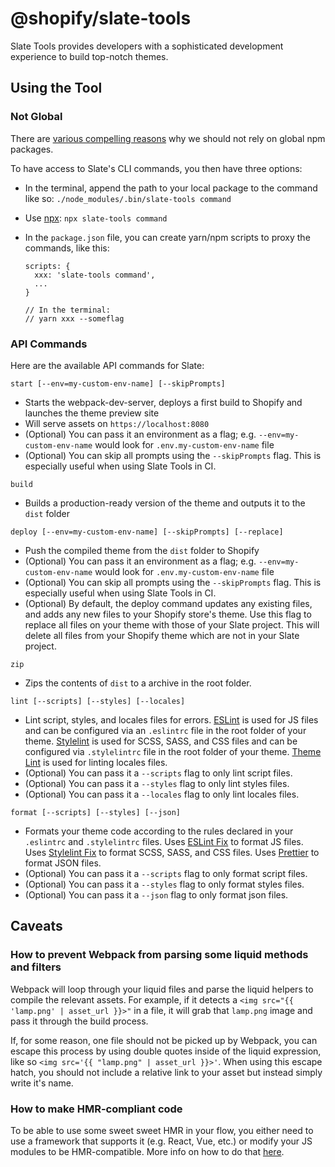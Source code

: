 # @shopify/slate-tools

Slate Tools provides developers with a sophisticated development experience to build top-notch themes.

## Using the Tool

### Not Global

There are [various compelling reasons](https://www.smashingmagazine.com/2016/01/issue-with-global-node-npm-packages/) why we should not rely on global npm packages.

To have access to Slate's CLI commands, you then have three options:

* In the terminal, append the path to your local package to the command like so: `./node_modules/.bin/slate-tools command`
* Use [npx](https://medium.com/@maybekatz/introducing-npx-an-npm-package-runner-55f7d4bd282b): `npx slate-tools command`
* In the `package.json` file, you can create yarn/npm scripts to proxy the commands, like this:

  ```
  scripts: {
    xxx: 'slate-tools command',
    ...
  }

  // In the terminal:
  // yarn xxx --someflag
  ```

### API Commands

Here are the available API commands for Slate:

`start [--env=my-custom-env-name] [--skipPrompts]`

* Starts the webpack-dev-server, deploys a first build to Shopify and launches the theme preview site
* Will serve assets on `https://localhost:8080`
* (Optional) You can pass it an environment as a flag; e.g. `--env=my-custom-env-name` would look for `.env.my-custom-env-name` file
* (Optional) You can skip all prompts using the `--skipPrompts` flag. This is especially useful when using Slate Tools in CI.

`build`

* Builds a production-ready version of the theme and outputs it to the `dist` folder

`deploy [--env=my-custom-env-name] [--skipPrompts] [--replace]`

* Push the compiled theme from the `dist` folder to Shopify
* (Optional) You can pass it an environment as a flag; e.g. `--env=my-custom-env-name` would look for `.env.my-custom-env-name` file
* (Optional) You can skip all prompts using the `--skipPrompts` flag. This is especially useful when using Slate Tools in CI.
* (Optional) By default, the deploy command updates any existing files, and adds any new files to your Shopify store's theme. Use this flag to replace all files on your theme with those of your Slate project. This will delete all files from your Shopify theme which are not in your Slate project.

`zip`

* Zips the contents of `dist` to a archive in the root folder.

`lint [--scripts] [--styles] [--locales]`

* Lint script, styles, and locales files for errors. [ESLint](https://eslint.org/) is used for JS files and can be configured via an `.eslintrc` file in the root folder of your theme. [Stylelint](https://stylelint.io/) is used for SCSS, SASS, and CSS files and can be configured via `.stylelintrc` file in the root folder of your theme. [Theme Lint](https://github.com/Shopify/theme-lint) is used for linting locales files.
* (Optional) You can pass it a `--scripts` flag to only lint script files.
* (Optional) You can pass it a `--styles` flag to only lint styles files.
* (Optional) You can pass it a `--locales` flag to only lint locales files.

`format [--scripts] [--styles] [--json]`

* Formats your theme code according to the rules declared in your `.eslintrc` and `.stylelintrc` files. Uses [ESLint Fix](https://eslint.org/docs/user-guide/command-line-interface#--fix) to format JS files. Uses [Stylelint Fix](https://stylelint.io/user-guide/faq/#how-do-i-automatically-fix-stylistic-violations) to format SCSS, SASS, and CSS files. Uses [Prettier](https://github.com/prettier/prettier) to format JSON files.
* (Optional) You can pass it a `--scripts` flag to only format script files.
* (Optional) You can pass it a `--styles` flag to only format styles files.
* (Optional) You can pass it a `--json` flag to only format json files.

## Caveats

### How to prevent Webpack from parsing some liquid methods and filters

Webpack will loop through your liquid files and parse the liquid helpers to compile the relevant assets. For example, if it detects a `<img src="{{ 'lamp.png' | asset_url }}>"` in a file, it will grab that `lamp.png` image and pass it through the build process.

If, for some reason, one file should not be picked up by Webpack, you can escape this process by using double quotes inside of the liquid expression, like so `<img src='{{ "lamp.png" | asset_url }}>'`. When using this escape hatch, you should not include a relative link to your asset but instead simply write it's name.

### How to make HMR-compliant code

To be able to use some sweet sweet HMR in your flow, you either need to use a framework that supports it (e.g. React, Vue, etc.) or modify your JS modules to be HMR-compatible. More info on how to do that [here](http://andrewhfarmer.com/webpack-hmr-tutorial/#part-2-code-changes).
